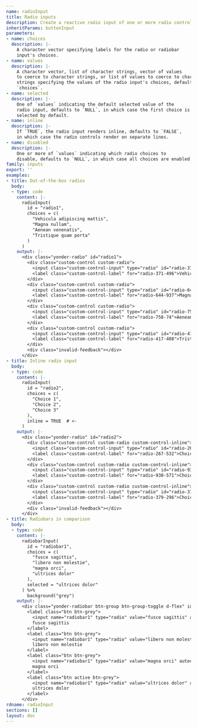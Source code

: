 ```yaml
---
name: radioInput
title: Radio inputs
description: Create a reactive radio input of one or more radio controls.
inheritParams: buttonInput
parameters:
- name: choices
  description: |-
    A character vector specifying labels for the radio or radiobar
    input's choices.
- name: values
  description: |-
    A character vector, list of character strings, vector of values
    to coerce to character strings, or list of values to coerce to character
    strings specifying the values of the radio input's choices, defaults to
    `choices`.
- name: selected
  description: |-
    One of `values` indicating the default selected value of the
    radio input, defaults to `NULL`, in which case the first choice is
    selected by default.
- name: inline
  description: |-
    If `TRUE`, the radio input renders inline, defaults to `FALSE`,
    in which case the radio controls render on separate lines.
- name: disabled
  description: |-
    One or more of `values` indicating which radio choices to
    disable, defaults to `NULL`, in which case all choices are enabled.
family: inputs
export: ''
examples:
- title: Out-of-the-box radios
  body:
  - type: code
    content: |-
      radioInput(
        id = "radio1",
        choices = c(
          "Vehicula adipiscing mattis",
          "Magna nullam",
          "Aenean venenatis",
          "Tristique quam porta"
        )
      )
    output: |-
      <div class="yonder-radio" id="radio1">
        <div class="custom-control custom-radio">
          <input class="custom-control-input" type="radio" id="radio-371-496" name="radio1" value="Vehicula adipiscing mattis"/>
          <label class="custom-control-label" for="radio-371-496">Vehicula adipiscing mattis</label>
        </div>
        <div class="custom-control custom-radio">
          <input class="custom-control-input" type="radio" id="radio-644-937" name="radio1" value="Magna nullam"/>
          <label class="custom-control-label" for="radio-644-937">Magna nullam</label>
        </div>
        <div class="custom-control custom-radio">
          <input class="custom-control-input" type="radio" id="radio-758-74" name="radio1" value="Aenean venenatis"/>
          <label class="custom-control-label" for="radio-758-74">Aenean venenatis</label>
        </div>
        <div class="custom-control custom-radio">
          <input class="custom-control-input" type="radio" id="radio-417-408" name="radio1" value="Tristique quam porta"/>
          <label class="custom-control-label" for="radio-417-408">Tristique quam porta</label>
        </div>
        <div class="invalid-feedback"></div>
      </div>
- title: Inline radio input
  body:
  - type: code
    content: |-
      radioInput(
        id = "radio2",
        choices = c(
          "Choice 1",
          "Choice 2",
          "Choice 3"
        ),
        inline = TRUE  # <-
      )
    output: |-
      <div class="yonder-radio" id="radio2">
        <div class="custom-control custom-radio custom-control-inline">
          <input class="custom-control-input" type="radio" id="radio-267-532" name="radio2" value="Choice 1"/>
          <label class="custom-control-label" for="radio-267-532">Choice 1</label>
        </div>
        <div class="custom-control custom-radio custom-control-inline">
          <input class="custom-control-input" type="radio" id="radio-930-571" name="radio2" value="Choice 2"/>
          <label class="custom-control-label" for="radio-930-571">Choice 2</label>
        </div>
        <div class="custom-control custom-radio custom-control-inline">
          <input class="custom-control-input" type="radio" id="radio-379-296" name="radio2" value="Choice 3"/>
          <label class="custom-control-label" for="radio-379-296">Choice 3</label>
        </div>
        <div class="invalid-feedback"></div>
      </div>
- title: Radiobars in comparison
  body:
  - type: code
    content: |-
      radiobarInput(
        id = "radiobar1",
        choices = c(
          "fusce sagittis",
          "libero non molestie",
          "magna orci",
          "ultrices dolor"
        ),
        selected = "ultrices dolor"
      ) %>%
        background("grey")
    output: |-
      <div class="yonder-radiobar btn-group btn-group-toggle d-flex" id="radiobar1" data-toggle="buttons">
        <label class="btn btn-grey">
          <input name="radiobar1" type="radio" value="fusce sagittis" autocomplete="false"/>
          fusce sagittis
        </label>
        <label class="btn btn-grey">
          <input name="radiobar1" type="radio" value="libero non molestie" autocomplete="false"/>
          libero non molestie
        </label>
        <label class="btn btn-grey">
          <input name="radiobar1" type="radio" value="magna orci" autocomplete="false"/>
          magna orci
        </label>
        <label class="btn active btn-grey">
          <input name="radiobar1" type="radio" value="ultrices dolor" autocomplete="false" checked/>
          ultrices dolor
        </label>
      </div>
rdname: radioInput
sections: []
layout: doc
---
```

